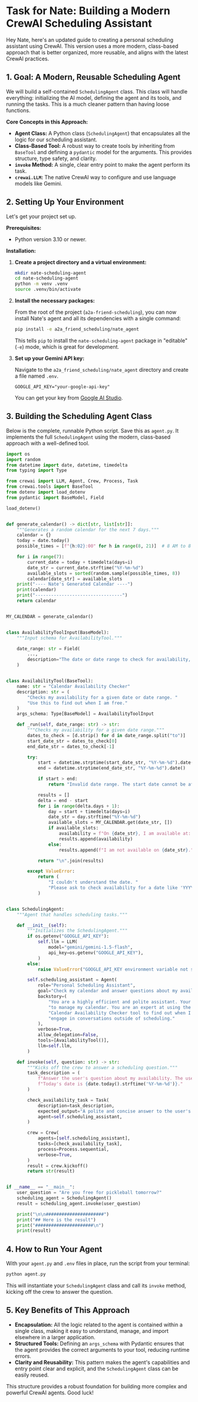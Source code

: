 # Task for Nate: Building a Modern CrewAI Scheduling Assistant

Hey Nate, here's an updated guide to creating a personal scheduling assistant using CrewAI. This version uses a more modern, class-based approach that is better organized, more reusable, and aligns with the latest CrewAI practices.

## 1. Goal: A Modern, Reusable Scheduling Agent

We will build a self-contained `SchedulingAgent` class. This class will handle everything: initializing the AI model, defining the agent and its tools, and running the tasks. This is a much cleaner pattern than having loose functions.

**Core Concepts in this Approach:**

*   **Agent Class:** A Python class (`SchedulingAgent`) that encapsulates all the logic for our scheduling assistant.
*   **Class-Based Tool:** A robust way to create tools by inheriting from `BaseTool` and defining a `pydantic` model for the arguments. This provides structure, type safety, and clarity.
*   **`invoke` Method:** A single, clear entry point to make the agent perform its task.
*   **`crewai.LLM`:** The native CrewAI way to configure and use language models like Gemini.

## 2. Setting Up Your Environment

Let's get your project set up.

**Prerequisites:**

*   Python version 3.10 or newer.

**Installation:**

1.  **Create a project directory and a virtual environment:**

    ```bash
    mkdir nate-scheduling-agent
    cd nate-scheduling-agent
    python -m venv .venv
    source .venv/bin/activate
    ```

2.  **Install the necessary packages:**

    From the root of the project (`a2a-friend-scheduling`), you can now install Nate's agent and all its dependencies with a single command:
    ```bash
    pip install -e a2a_friend_scheduling/nate_agent
    ```
    This tells `pip` to install the `nate-scheduling-agent` package in "editable" (`-e`) mode, which is great for development.

3.  **Set up your Gemini API key:**

    Navigate to the `a2a_friend_scheduling/nate_agent` directory and create a file named `.env`.

    ```.env
    GOOGLE_API_KEY="your-google-api-key"
    ```

    You can get your key from [Google AI Studio](https://aistudio.google.com/app/apikey).

## 3. Building the Scheduling Agent Class

Below is the complete, runnable Python script. Save this as `agent.py`. It implements the full `SchedulingAgent` using the modern, class-based approach with a well-defined tool.

```python
import os
import random
from datetime import date, datetime, timedelta
from typing import Type

from crewai import LLM, Agent, Crew, Process, Task
from crewai.tools import BaseTool
from dotenv import load_dotenv
from pydantic import BaseModel, Field

load_dotenv()


def generate_calendar() -> dict[str, list[str]]:
    """Generates a random calendar for the next 7 days."""
    calendar = {}
    today = date.today()
    possible_times = [f"{h:02}:00" for h in range(8, 21)]  # 8 AM to 8 PM

    for i in range(7):
        current_date = today + timedelta(days=i)
        date_str = current_date.strftime("%Y-%m-%d")
        available_slots = sorted(random.sample(possible_times, 8))
        calendar[date_str] = available_slots
    print("---- Nate's Generated Calendar ----")
    print(calendar)
    print("---------------------------------")
    return calendar


MY_CALENDAR = generate_calendar()


class AvailabilityToolInput(BaseModel):
    """Input schema for AvailabilityTool."""

    date_range: str = Field(
        ...,
        description="The date or date range to check for availability, e.g., '2024-07-28' or '2024-07-28 to 2024-07-30'.",
    )


class AvailabilityTool(BaseTool):
    name: str = "Calendar Availability Checker"
    description: str = (
        "Checks my availability for a given date or date range. "
        "Use this to find out when I am free."
    )
    args_schema: Type[BaseModel] = AvailabilityToolInput

    def _run(self, date_range: str) -> str:
        """Checks my availability for a given date range."""
        dates_to_check = [d.strip() for d in date_range.split("to")]
        start_date_str = dates_to_check[0]
        end_date_str = dates_to_check[-1]

        try:
            start = datetime.strptime(start_date_str, "%Y-%m-%d").date()
            end = datetime.strptime(end_date_str, "%Y-%m-%d").date()

            if start > end:
                return "Invalid date range. The start date cannot be after the end date."

            results = []
            delta = end - start
            for i in range(delta.days + 1):
                day = start + timedelta(days=i)
                date_str = day.strftime("%Y-%m-%d")
                available_slots = MY_CALENDAR.get(date_str, [])
                if available_slots:
                    availability = f"On {date_str}, I am available at: {', '.join(available_slots)}."
                    results.append(availability)
                else:
                    results.append(f"I am not available on {date_str}.")

            return "\n".join(results)

        except ValueError:
            return (
                "I couldn't understand the date. "
                "Please ask to check availability for a date like 'YYYY-MM-DD'."
            )


class SchedulingAgent:
    """Agent that handles scheduling tasks."""

    def __init__(self):
        """Initializes the SchedulingAgent."""
        if os.getenv("GOOGLE_API_KEY"):
            self.llm = LLM(
                model="gemini/gemini-1.5-flash",
                api_key=os.getenv("GOOGLE_API_KEY"),
            )
        else:
            raise ValueError("GOOGLE_API_KEY environment variable not set.")

        self.scheduling_assistant = Agent(
            role="Personal Scheduling Assistant",
            goal="Check my calendar and answer questions about my availability.",
            backstory=(
                "You are a highly efficient and polite assistant. Your only job is "
                "to manage my calendar. You are an expert at using the "
                "Calendar Availability Checker tool to find out when I am free. You never "
                "engage in conversations outside of scheduling."
            ),
            verbose=True,
            allow_delegation=False,
            tools=[AvailabilityTool()],
            llm=self.llm,
        )

    def invoke(self, question: str) -> str:
        """Kicks off the crew to answer a scheduling question."""
        task_description = (
            f"Answer the user's question about my availability. The user asked: '{question}'. "
            f"Today's date is {date.today().strftime('%Y-%m-%d')}."
        )

        check_availability_task = Task(
            description=task_description,
            expected_output="A polite and concise answer to the user's question about my availability, based on the calendar tool's output.",
            agent=self.scheduling_assistant,
        )

        crew = Crew(
            agents=[self.scheduling_assistant],
            tasks=[check_availability_task],
            process=Process.sequential,
            verbose=True,
        )
        result = crew.kickoff()
        return str(result)


if __name__ == "__main__":
    user_question = "Are you free for pickleball tomorrow?"
    scheduling_agent = SchedulingAgent()
    result = scheduling_agent.invoke(user_question)

    print("\n\n######################")
    print("## Here is the result")
    print("######################\n")
    print(result)
```

## 4. How to Run Your Agent

With your `agent.py` and `.env` files in place, run the script from your terminal:

```bash
python agent.py
```

This will instantiate your `SchedulingAgent` class and call its `invoke` method, kicking off the crew to answer the question.

## 5. Key Benefits of This Approach

*   **Encapsulation:** All the logic related to the agent is contained within a single class, making it easy to understand, manage, and import elsewhere in a larger application.
*   **Structured Tools:** Defining an `args_schema` with Pydantic ensures that the agent provides the correct arguments to your tool, reducing runtime errors.
*   **Clarity and Reusability:** This pattern makes the agent's capabilities and entry point clear and explicit, and the `SchedulingAgent` class can be easily reused.

This structure provides a robust foundation for building more complex and powerful CrewAI agents. Good luck!